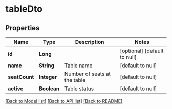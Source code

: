 # tableDto
## Properties

| Name | Type | Description | Notes |
|------------ | ------------- | ------------- | -------------|
| **id** | **Long** |  | [optional] [default to null] |
| **name** | **String** | Table name | [default to null] |
| **seatCount** | **Integer** | Number of seats at the table | [default to null] |
| **active** | **Boolean** | Table status | [default to null] |

[[Back to Model list]](../README.md#documentation-for-models) [[Back to API list]](../README.md#documentation-for-api-endpoints) [[Back to README]](../README.md)

